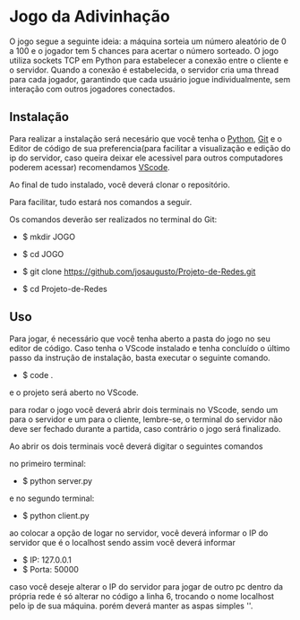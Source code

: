 # Jogo da Adivinhação

O jogo segue a seguinte ideia: a máquina sorteia um número aleatório de 0 a 100 e o jogador tem 5 chances para acertar o número sorteado. O jogo utiliza sockets TCP em Python para estabelecer a conexão entre o cliente e o servidor. Quando a conexão é estabelecida, o servidor cria uma thread para cada jogador, garantindo que cada usuário jogue individualmente, sem interação com outros jogadores conectados.

## Instalação

Para realizar a instalação será necesário que você tenha o [Python](https://www.python.org/downloads/), [Git](https://git-scm.com/) e o Editor de código de sua preferencia(para facilitar a visualização e edição do ip do servidor, caso queira deixar ele acessivel para outros computadores poderem acessar) recomendamos [VScode](https://code.visualstudio.com/).

Ao final de tudo instalado, você deverá clonar o repositório.

Para facilitar, tudo estará nos comandos a seguir.

Os comandos deverão ser realizados no terminal do Git:

- $ mkdir JOGO

- $ cd JOGO

- $ git clone https://github.com/josaugusto/Projeto-de-Redes.git

- $ cd Projeto-de-Redes


## Uso

Para jogar, é necessário que você tenha aberto a pasta do jogo no seu editor de código. Caso tenha o VScode instalado e tenha concluído o último passo da instrução de instalação, basta executar o seguinte comando.

- $ code .

e o projeto será aberto no VScode.

para rodar o jogo você deverá abrir dois terminais no VScode, sendo um para o servidor e um para o cliente, lembre-se, o terminal do servidor não deve ser fechado durante a partida, caso contrário o jogo será finalizado.

Ao abrir os dois terminais você deverá digitar o seguintes comandos

no primeiro terminal:

- $ python server.py

e no segundo terminal:

- $ python client.py

ao colocar a opção de logar no servidor, você deverá informar o IP do servidor que é o localhost sendo assim você deverá informar 

- $ IP: 127.0.0.1
- $ Porta: 50000

caso você deseje alterar o IP do servidor para jogar de outro pc dentro da própria rede é só alterar no código a linha 6, trocando o nome localhost pelo ip de sua máquina. porém deverá manter as aspas simples ''.
